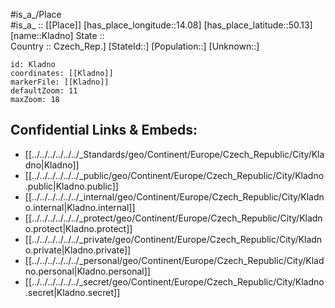 ﻿---
location: [50.13,14.08] 
mapzoom: [7,12] 
mapmarker: city 
type: City
tags:
- geo/City


SpocWebEntityId: 31477
isDeleted: false
confidential: public

---
#is_a_/Place  
#is_a_ :: [[Place]] 
[has_place_longitude::14.08] 
[has_place_latitude::50.13] 
[name::Kladno] 
State ::  
Country :: Czech_Rep.] 
[StateId::] 
[Population::] 
[Unknown::] 


```leaflet
id: Kladno
coordinates: [[Kladno]] 
markerFile: [[Kladno]] 
defaultZoom: 11 
maxZoom: 18
```


## Confidential Links & Embeds: 
- [[../../../../../../_Standards/geo/Continent/Europe/Czech_Republic/City/Kladno|Kladno]] 
- [[../../../../../../_public/geo/Continent/Europe/Czech_Republic/City/Kladno.public|Kladno.public]] 
- [[../../../../../../_internal/geo/Continent/Europe/Czech_Republic/City/Kladno.internal|Kladno.internal]] 
- [[../../../../../../_protect/geo/Continent/Europe/Czech_Republic/City/Kladno.protect|Kladno.protect]] 
- [[../../../../../../_private/geo/Continent/Europe/Czech_Republic/City/Kladno.private|Kladno.private]] 
- [[../../../../../../_personal/geo/Continent/Europe/Czech_Republic/City/Kladno.personal|Kladno.personal]] 
- [[../../../../../../_secret/geo/Continent/Europe/Czech_Republic/City/Kladno.secret|Kladno.secret]] 

